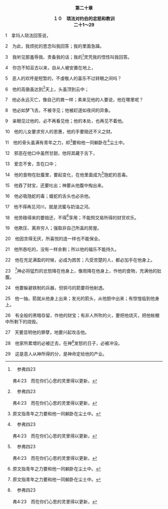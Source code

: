 <p style="text-align:center;font-weight:bold;">第二十章</p>

<p style="text-align:center;font-weight:bold;">１０　琐法对约伯的忿怒和教训<br>二十1～29</p>

1　拿玛人琐法回答说，

2　为此，我烦扰的思念叫我回答；我的里面急躁。

3　我听见那羞辱我、责备我的话；我的[^a]灵凭我的悟性叫我回答。

[^a]:　参弗四23<br><br>弗4:23　而在你们心思的灵里得以更新，

4　你岂不知亘古以来，自从人被安置在地上，

5　恶人的欢呼是短暂的，不虔敬人的喜乐不过转眼之间吗？

6　他的高傲虽达到[^a]天上，头虽顶到云中；

[^a]:　赛十四13～14；参俄3～4<br><br>赛14:13　你心里曾说，我要升到天上；我要高举我的宝座在神众星以上。我要坐在聚会的山上，在北方的极处。<br><br>赛14:14　我要升到高云之上；我要使自己与至高者一样。<br><br>俄1:3　你这住在磐石穴中，居所在高处的啊，你因心中狂傲自欺，心里说，谁能将我拉下地去呢？<br><br>俄1:4　你虽如大鹰高飞，在星宿之间搭窝，我必从那里拉下你来；这是耶和华说的。

7　他必永远灭亡，像自己的粪一样；素来见他的人要说，他在哪里呢？

8　他必如梦飞去，不被寻见；他被赶逐如夜间的异象。

9　亲眼见过他的，必不再看见他；他的本处，也再见不着他。

10　他的儿女要求穷人的恩惠，他的手要赔还不义之财。

11　他的骨头虽满有青年之力，却[^1]要和他一同躺卧在[^a]尘土中。

[^1]:原文指青年之力要和他一同躺卧在尘土中。

[^a]:　伯二一26<br><br>伯21:26　他们一样躺卧在尘土中，都被虫子遮盖。

12　邪恶在他口中虽然甘甜，他将其藏于舌下，

13　爱恋不舍，含在口中；

14　他的食物在肚腹里，要起变化，在他里面成为[^a]虺蛇的恶毒。

[^a]:　申三二33；诗一四〇3；箴二三32<br><br>申32:33　他们的酒是大蛇的毒液，是虺蛇残害的毒素。<br><br>诗140:3　他们使舌头尖利如蛇；嘴里有虺蛇的毒气。〔细拉〕<br><br>箴23:32　它终久要如蛇咬你，如毒蛇刺你。

15　他吞了财宝，还要吐出；神要从他腹中掏出来。

16　他必吸虺蛇的毒；蝮蛇的舌头也必杀他。

17　他不得再见河川，就是流蜜与奶油之河。

18　他劳碌得来的要赔还，不得[^1]享用；不能照交易所得的财货欢乐。

[^1]:直译，吞下。

19　他欺压、离弃穷人；强取非自己所盖的房屋。

20　他因贪得无厌，所喜悦的连一样也不能保全。

21　他所吞吃的，没有一样余剩；所以他的福乐不能持久。

22　他在充足满盈的时候，必成为困苦；凡受苦楚的人，都必加手在他身上。

23　[^1]神必将猛烈的忿怒降在他身上，像雨降在他身上，作他的食物，充满他的肚腹。

[^1]:直译，祂。

24　他要躲避铁制的兵器，但铜弓的箭要将他射透。

25　他一抽，箭就从他身上出来；发光的箭头，从他胆中出来；有惊惶临到他身上。

26　有全般的黑暗存留，作他的财宝；有非人所吹的火，要把他烧灭，把他帐棚中所剩下的烧毁。

27　天要显明他的罪孽，地要兴起攻击他。

28　他家所累增的必被迁去，在神[^a]发怒的日子，必被冲没。

[^a]:　箴十一4；番一18<br><br>箴11:4　忿怒的日子资财无益；唯有公义能救人脱离死亡。<br><br>番1:18　当耶和华盛怒的日子，他们的金银不能救他们；全地必被祂嫉愤的火烧灭，因为祂要将这地的一切居民，急速毁灭净尽。

29　这是恶人从神所得的分，是神命定给他的产业。
